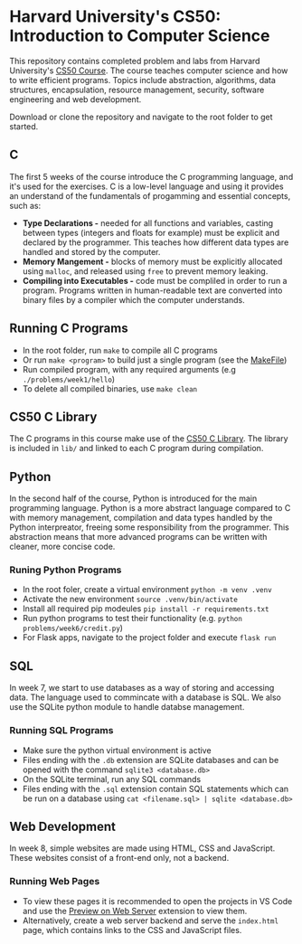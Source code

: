 # Harvard University's CS50: Introduction to Computer Science

This repository contains completed problem and labs from Harvard University's [CS50 Course](https://cs50.harvard.edu/x/2022/). The course teaches computer science and how to write efficient programs. Topics include abstraction, algorithms, data structures, encapsulation, resource management, security, software engineering and web development.

Download or clone the repository and navigate to the root folder to get started.

## C
The first 5 weeks of the course introduce the C programming language, and it's used for the exercises. C is a low-level language and using it provides an understand of the fundamentals of progamming and essential concepts, such as: 
- **Type Declarations -** needed for all functions and variables, casting between types (integers and floats for example) must be explicit and declared by the programmer. This teaches how different data types are handled and stored by the computer. 
- **Memory Mangement -** blocks of memory must be explicitly allocated using `malloc`, and released using `free` to prevent memory leaking.
- **Compiling into Executables -** code must be compliled in order to run a program. Programs written in human-readable text are converted into binary files by a compiler which the computer understands.

## Running C Programs
- In the root folder, run `make` to compile all C programs
- Or run `make <program>` to build just a single program (see the [MakeFile](/Makefile))
- Run compiled program, with any required arguments (e.g `./problems/week1/hello`)
- To delete all compiled binaries, use `make clean`

## CS50 C Library
The C programs in this course make use of the [CS50 C Library](https://github.com/cs50/libcs50). The library is included in `lib/` and linked to each C program during compilation.

## Python
In the second half of the course, Python is introduced for the main programming language. Python is a more abstract language compared to C with memory management, compilation and data types handled by the Python interpreator, freeing some responsibility from the programmer. This abstraction means that more advanced programs can be written with cleaner, more concise code. 

### Runing Python Programs
- In the root foler, create a virtual environment `python -m venv .venv`
- Activate the new environment `source .venv/bin/activate`
- Install all required pip modeules `pip install -r requirements.txt`
- Run python programs to test their functionality (e.g. `python problems/week6/credit.py`)
- For Flask apps, navigate to the project folder and execute `flask run`

## SQL
In week 7, we start to use databases as a way of storing and accessing data. The language used to commincate with a database is SQL. We also use the SQLite python module to handle databse management.

### Running SQL Programs
- Make sure the python virtual environment is active
- Files ending with the `.db` extension are SQLite databases and can be opened with the command `sqlite3 <database.db>`
- On the SQLite terminal, run any SQL commands
- Files ending with the `.sql` extension contain SQL statements which can be run on a database using `cat <filename.sql> | sqlite <database.db>`

## Web Development
In week 8, simple websites are made using HTML, CSS and JavaScript. These websites consist of a front-end only, not a backend. 

### Running Web Pages
- To view these pages it is recommended to open the projects in VS Code and use the [Preview on Web Server](https://marketplace.visualstudio.com/items?itemName=yuichinukiyama.vscode-preview-server) extension to view them. 
- Alternatively, create a web server backend and serve the `index.html` page, which contains links to the CSS and JavaScript files.

